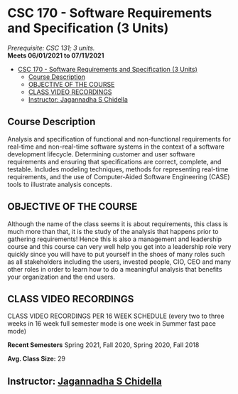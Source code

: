 # CSC 170 - Software Requirements and Specification (3 Units)

_Prerequisite: CSC 131; 3 units._\
**Meets 06/01/2021 to 07/11/2021**

- [CSC 170 - Software Requirements and Specification (3 Units)](#csc-170---software-requirements-and-specification-3-units)
  - [Course Description](#course-description)
  - [OBJECTIVE OF THE COURSE](#objective-of-the-course)
  - [CLASS VIDEO RECORDINGS](#class-video-recordings)
  - [Instructor: Jagannadha S Chidella](#instructor-jagannadha-s-chidella)

## Course Description

Analysis and specification of functional and non-functional requirements for real-time
and non-real-time software systems in the context of a software development lifecycle.
Determining customer and user software requirements and ensuring that specifications
are correct, complete, and testable. Includes modeling techniques, methods for
representing real-time requirements, and the use of Computer-Aided Software
Engineering (CASE) tools to illustrate analysis concepts.

## OBJECTIVE OF THE COURSE

Although the name of the class seems it is about requirements,
this class is much more than that, it is the study of the analysis that happens
prior to gathering requirements! Hence this is also a management and leadership
course and this course can very well help you get into a leadership role very
quickly since you will have to put yourself in the shoes of many roles such as
all stakeholders including the users, invested people, CIO, CEO and many other
roles in order to learn how to do a meaningful analysis that benefits your
organization and the end users.

## CLASS VIDEO RECORDINGS

CLASS VIDEO RECORDINGS PER 16 WEEK SCHEDULE
(every two to three weeks in 16 week full semester mode is one week in Summer fast pace mode)

**Recent Semesters**
Spring 2021, Fall 2020, Spring 2020, Fall 2018

**Avg. Class Size:** 29

## Instructor: [Jagannadha S Chidella](https://directory.csus.edu/searchResult.jsp?deptId=29&treeLNum=4&act=people&popWin=true)
